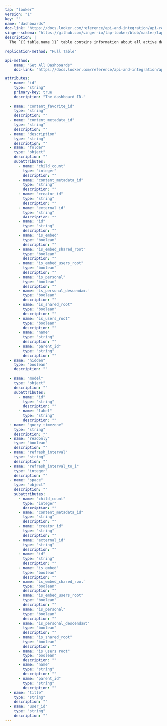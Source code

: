 ```yaml
---
tap: "looker"
version: "1"
key: ""
name: "dashboards"
doc-link: "https://docs.looker.com/reference/api-and-integration/api-reference/v3.1/dashboard#get_all_dashboards"
singer-schema: "https://github.com/singer-io/tap-looker/blob/master/tap_looker/schemas/dashboards.json"
description: |
  The `{{ table.name }}` table contains information about all active dashboards in your {{ integration.display_name }} account.
  
replication-method: "Full Table"

api-method:
    name: "Get All Dashboards"
    doc-link: "https://docs.looker.com/reference/api-and-integration/api-reference/v3.1/dashboard#get_all_dashboards"

attributes:
  - name: "id"
    type: "string"
    primary-key: true
    description: "The dashboard ID."
    
  - name: "content_favorite_id"
    type: "string"
    description: ""
  - name: "content_metadata_id"
    type: "string"
    description: ""
  - name: "description"
    type: "string"
    description: ""
  - name: "folder"
    type: "object"
    description: ""
    subattributes:
      - name: "child_count"
        type: "integer"
        description: ""
      - name: "content_metadata_id"
        type: "string"
        description: ""
      - name: "creator_id"
        type: "string"
        description: ""
      - name: "external_id"
        type: "string"
        description: ""
      - name: "id"
        type: "string"
        description: ""
      - name: "is_embed"
        type: "boolean"
        description: ""
      - name: "is_embed_shared_root"
        type: "boolean"
        description: ""
      - name: "is_embed_users_root"
        type: "boolean"
        description: ""
      - name: "is_personal"
        type: "boolean"
        description: ""
      - name: "is_personal_descendant"
        type: "boolean"
        description: ""
      - name: "is_shared_root"
        type: "boolean"
        description: ""
      - name: "is_users_root"
        type: "boolean"
        description: ""
      - name: "name"
        type: "string"
        description: ""
      - name: "parent_id"
        type: "string"
        description: ""
  - name: "hidden"
    type: "boolean"
    description: ""
  
  - name: "model"
    type: "object"
    description: ""
    subattributes:
      - name: "id"
        type: "string"
        description: ""
      - name: "label"
        type: "string"
        description: ""
  - name: "query_timezone"
    type: "string"
    description: ""
  - name: "readonly"
    type: "boolean"
    description: ""
  - name: "refresh_interval"
    type: "string"
    description: ""
  - name: "refresh_interval_to_i"
    type: "integer"
    description: ""
  - name: "space"
    type: "object"
    description: ""
    subattributes:
      - name: "child_count"
        type: "integer"
        description: ""
      - name: "content_metadata_id"
        type: "string"
        description: ""
      - name: "creator_id"
        type: "string"
        description: ""
      - name: "external_id"
        type: "string"
        description: ""
      - name: "id"
        type: "string"
        description: ""
      - name: "is_embed"
        type: "boolean"
        description: ""
      - name: "is_embed_shared_root"
        type: "boolean"
        description: ""
      - name: "is_embed_users_root"
        type: "boolean"
        description: ""
      - name: "is_personal"
        type: "boolean"
        description: ""
      - name: "is_personal_descendant"
        type: "boolean"
        description: ""
      - name: "is_shared_root"
        type: "boolean"
        description: ""
      - name: "is_users_root"
        type: "boolean"
        description: ""
      - name: "name"
        type: "string"
        description: ""
      - name: "parent_id"
        type: "string"
        description: ""
  - name: "title"
    type: "string"
    description: ""
  - name: "user_id"
    type: "string"
    description: ""
---
```

